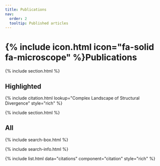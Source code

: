 ```yaml
---
title: Publications
nav:
  order: 2
  tooltip: Published articles
---
```


# {% include icon.html icon="fa-solid fa-microscope" %}Publications

{% include section.html %}

## Highlighted

{% include citation.html lookup="Complex Landscape of Structural Divergence" style="rich" %}

{% include section.html %}

## All

{% include search-box.html %}

{% include search-info.html %}

{% include list.html data="citations" component="citation" style="rich" %}
